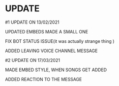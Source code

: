 # UPDATE

#1 UPDATE ON 13/02/2021

UPDATED EMBEDS MADE A SMALL ONE

FIX BOT STATUS ISSUE(it was actually strange thing )

ADDED LEAVING VOICE CHANNEL MESSAGE 

#2 UPDATE ON 17/03/2021

MADE EMBED STYLE, WHEN SONGS GET ADDED

ADDED REACTION TO THE MESSAGE 


